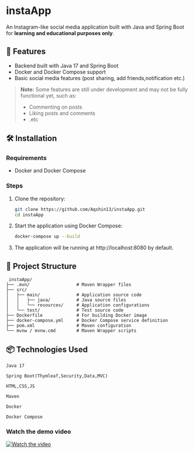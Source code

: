 # instaApp

An Instagram-like social media application built with Java and Spring Boot for **learning and educational purposes only**.

## 🚀 Features

- Backend built with Java 17 and Spring Boot
- Docker and Docker Compose support
- Basic social media features (post sharing, add friends,notification etc.)

> **Note:** Some features are still under development and may not be fully functional yet, such as:
> - Commenting on posts
> - Liking posts and comments
> - .etc

## 🛠️ Installation

### Requirements

- Docker and Docker Compose

### Steps

1. Clone the repository:
   ```bash
   git clone https://github.com/Aqshin13/instaApp.git
   cd instaApp

2. Start the application using Docker Compose:
    ```bash
    docker-compose up --build
3. The application will be running at http://localhost:8080 by default.



## 🧱 Project Structure

     instaApp/
    ├── .mvn/                  # Maven Wrapper files
    ├── src/
    │   ├── main/              # Application source code
    │   │   ├── java/          # Java source files
    │   │   └── resources/     # Application configurations
    │   └── test/              # Test source code
    ├── Dockerfile             # For building Docker image
    ├── docker-compose.yml     # Docker Compose service definition
    ├── pom.xml                # Maven configuration
    └── mvnw / mvnw.cmd        # Maven Wrapper scripts


## 📦 Technologies Used
    Java 17
    
    Spring Boot(Thymleaf,Security,Data,MVC)
    
    HTML,CSS,JS

    Maven
    
    Docker
    
    Docker Compose

### Watch the demo video

[![Watch the video](https://img.youtube.com/vi/wX69rgODoAQ/maxresdefault.jpg)](https://youtu.be/wX69rgODoAQ)
